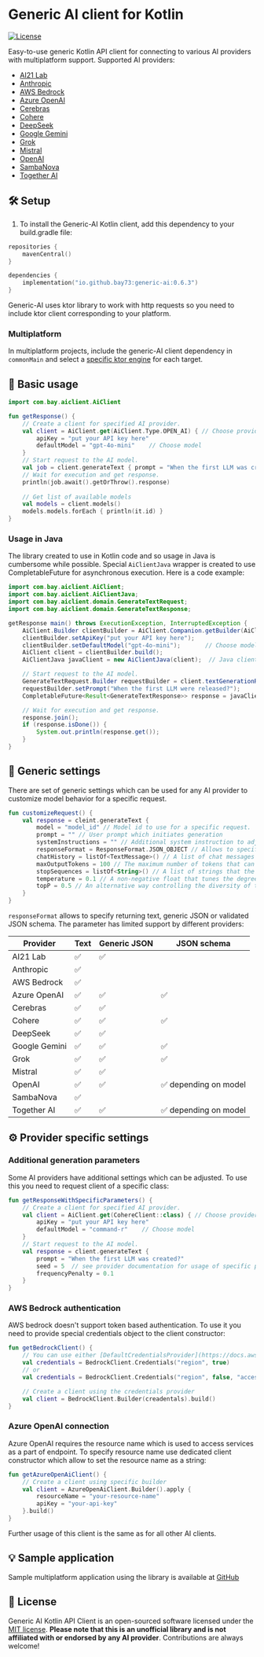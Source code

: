 # Generic AI client for Kotlin

[![License](https://img.shields.io/github/license/bay73/generic-ai?color=red)](LICENSE)

Easy-to-use generic Kotlin API client for connecting to various AI providers with multiplatform support. Supported AI providers:
- [AI21 Lab](https://www.ai21.com/)
- [Anthropic](https://docs.anthropic.com/en/api/getting-started)
- [AWS Bedrock](https://docs.aws.amazon.com/bedrock/)
- [Azure OpenAI](https://learn.microsoft.com/en-us/azure/ai-services/openai/)
- [Cerebras](https://inference-docs.cerebras.ai/introduction)
- [Cohere](https://docs.cohere.com/)
- [DeepSeek](https://platform.deepseek.com/)
- [Google Gemini](https://ai.google.dev/gemini-api/docs)
- [Grok](https://docs.x.ai/docs/api-reference)
- [Mistral](https://docs.mistral.ai/)
- [OpenAI](https://platform.openai.com/docs/overview)
- [SambaNova](https://community.sambanova.ai/docs)
- [Together AI](https://docs.together.ai/docs)

## 🛠️ Setup

1. To install the Generic-AI Kotlin client, add this dependency to your build.gradle file:

```kotlin
repositories {
    mavenCentral()
}

dependencies {
    implementation("io.github.bay73:generic-ai:0.6.3")
}
```

Generic-AI uses ktor library to work with http requests so you need to include ktor client corresponding to your platform.

### Multiplatform

In multiplatform projects, include the generic-AI client dependency in `commonMain` and select a [specific ktor engine](https://ktor.io/docs/http-client-engines.html) for each target.

## 🚀 Basic usage

```kotlin
import com.bay.aiclient.AiClient

fun getResponse() {
    // Create a client for specified AI provider.
    val client = AiClient.get(AiClient.Type.OPEN_AI) { // Choose provider
        apiKey = "put your API key here"
        defaultModel = "gpt-4o-mini"    // Choose model
    }
    // Start request to the AI model.
    val job = client.generateText { prompt = "When the first LLM was created?" }
    // Wait for execution and get response.
    println(job.await().getOrThrow().response)
    
    // Get list of available models
    val models = client.models()
    models.models.forEach { println(it.id) }  
}

```

### Usage in Java
The library created to use in Kotlin code and so usage in Java is cumbersome while possible.
Special `AiClientJava` wrapper is created to use CompletableFuture for asynchronous execution.
Here is a code example:

```java
import com.bay.aiclient.AiClient;
import com.bay.aiclient.AiClientJava;
import com.bay.aiclient.domain.GenerateTextRequest;
import com.bay.aiclient.domain.GenerateTextResponse;

getResponse main() throws ExecutionException, InterruptedException {
    AiClient.Builder clientBuilder = AiClient.Companion.getBuilder(AiClient.Type.OPEN_AI); // Choose provider
    clientBuilder.setApiKey("put your API key here");
    clientBuilder.setDefaultModel("gpt-4o-mini");       // Choose model
    AiClient client = clientBuilder.build();
    AiClientJava javaClient = new AiClientJava(client);  // Java client uses CompletableFuture

    // Start request to the AI model.
    GenerateTextRequest.Builder requestBuilder = client.textGenerationRequestBuilder();
    requestBuilder.setPrompt("When the first LLM were released?");
    CompletableFuture<Result<GenerateTextResponse>> response = javaClient.generateText(requestBuilder.build());

    // Wait for execution and get response.
    response.join();
    if (response.isDone()) {
        System.out.println(response.get());
    }
}

```
## 🔧 Generic settings
There are set of generic settings which can be used for any AI provider to customize model behavior for a specific request.

```kotlin
fun customizeRequest() {
    val response = cleint.generateText {
        model = "model_id" // Model id to use for a specific request.
        prompt = "" // User prompt which initiates generation 
        systemInstructions = "" // Additional system instruction to adjust AI behavior.
        responseFormat = ResponseFormat.JSON_OBJECT // Allows to specify response format. See details below.
        chatHistory = listOf<TextMessage>() // A list of chat messages in chronological order, representing a conversation between the user and the model.
        maxOutputTokens = 100 // The maximum number of tokens that can be generated as part of the response.
        stopSequences = listOf<String>() // A list of strings that the model uses to stop generation.
        temperature = 0.1 // A non-negative float that tunes the degree of randomness in generation. Lower temperatures mean less random generations.
        topP = 0.5 // An alternative way controlling the diversity of the model's responses. It's recommended to use either temperature or topP.
    }
}
```

`responseFormat` allows to specify returning text, generic JSON or validated JSON schema. The parameter has limited support by different providers:  

| Provider      | Text | Generic JSON  | JSON schema          |
|---------------|------|---------------|----------------------|
| AI21 Lab      | ✅    | ✅             |                      |
| Anthropic     | ✅    |               |                      |
| AWS Bedrock   | ✅    |               |                      |
| Azure OpenAI  | ✅    | ✅             | ✅                    |
| Cerebras      | ✅    | ✅             |                      |
| Cohere        | ✅    | ✅             | ✅                    |
| DeepSeek      | ✅    | ✅             |                      |
| Google Gemini | ✅    | ✅             | ✅                    |
| Grok          | ✅    | ✅             | ✅                    |
| Mistral       | ✅    | ✅             |                      |
| OpenAI        | ✅    | ✅             | ✅ depending on model |
| SambaNova     | ✅    |               |                      |
| Together AI   | ✅    | ✅             | ✅ depending on model |
   


## ⚙️ Provider specific settings

### Additional generation parameters

Some AI providers have additional settings which can be adjusted. To use this you need to request client of a specific class: 
```kotlin
fun getResponseWithSpecificParameters() {
    // Create a client for specified AI provider.
    val client = AiClient.get(CohereClient::class) { // Choose provider
        apiKey = "put your API key here"
        defaultModel = "command-r"    // Choose model
    }
    // Start request to the AI model.
    val response = client.generateText { 
        prompt = "When the first LLM was created?"
        seed = 5  // see provider documentation for usage of specific parameters 
        frequencyPenalty = 0.1
    }
}

```

### AWS Bedrock authentication

AWS bedrock doesn't support token based authentication. To use it you need to provide special credentials object to the client constructor:
```kotlin
fun getBedrockClient() {
    // You can use either [DefaultCredentialsProvider](https://docs.aws.amazon.com/sdk-for-java/latest/developer-guide/credentials-chain.html) or specify access key and token directly.
    val credentials = BedrockClient.Credentials("region", true)
    // or 
    val credentials = BedrockClient.Credentials("region", false, "accessKeyId", "secretAccessKey", "sessionToken ")

    // Create a client using the credentials provider
    val client = BedrockClient.Builder(creadentals).build()
}

```

### Azure OpenAI connection

Azure OpenAI requires the resource name which is used to access services as a part of endpoint. To specify resource name use dedicated client constructor which allow to set the resource name as a string:
```kotlin
fun getAzureOpenAiClient() {
    // Create a client using specific builder
    val client = AzureOpenAiClient.Builder().apply {
        resourceName = "your-resource-name"
        apiKey = "your-api-key"
    }.build()
}
```
Further usage of this client is the same as for all other AI clients.

## 💡 Sample application

Sample multiplatform application using the library is available at [GitHub](https://github.com/bay73/generic-ai-ktm-demo)

## 📄 License

Generic AI Kotlin API Client is an open-sourced software licensed under the [MIT license](LICENSE).
**Please note that this is an unofficial library and is not affiliated with or endorsed by any AI provider**. Contributions are always welcome!
